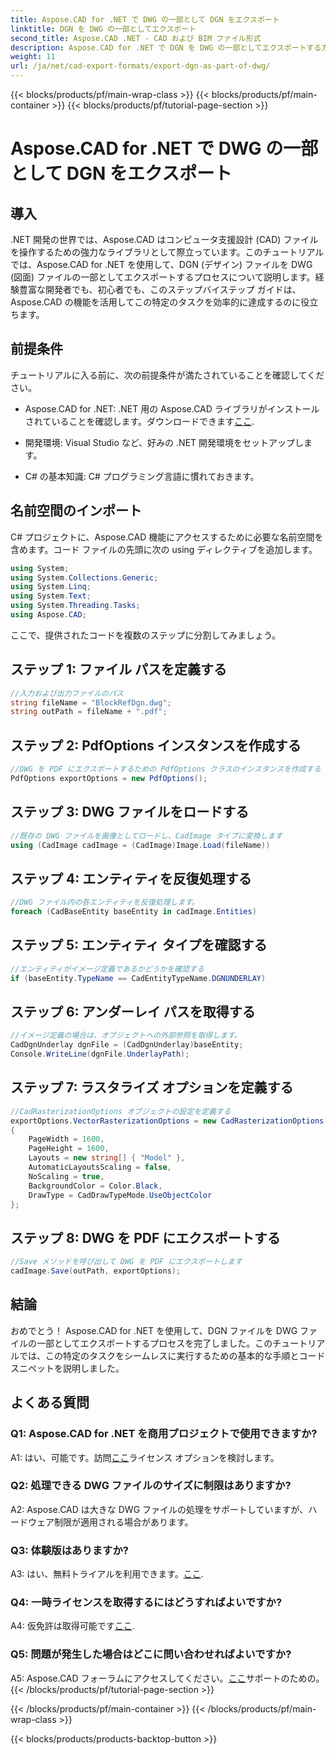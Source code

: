 ```yaml
---
title: Aspose.CAD for .NET で DWG の一部として DGN をエクスポート
linktitle: DGN を DWG の一部としてエクスポート
second_title: Aspose.CAD .NET - CAD および BIM ファイル形式
description: Aspose.CAD for .NET で DGN を DWG の一部としてエクスポートする方法を学びます。シームレスな統合については、ステップバイステップのガイドに従ってください。
weight: 11
url: /ja/net/cad-export-formats/export-dgn-as-part-of-dwg/
---
```


{{< blocks/products/pf/main-wrap-class >}}
{{< blocks/products/pf/main-container >}}
{{< blocks/products/pf/tutorial-page-section >}}

# Aspose.CAD for .NET で DWG の一部として DGN をエクスポート

## 導入

.NET 開発の世界では、Aspose.CAD はコンピュータ支援設計 (CAD) ファイルを操作するための強力なライブラリとして際立っています。このチュートリアルでは、Aspose.CAD for .NET を使用して、DGN (デザイン) ファイルを DWG (図面) ファイルの一部としてエクスポートするプロセスについて説明します。経験豊富な開発者でも、初心者でも、このステップバイステップ ガイドは、Aspose.CAD の機能を活用してこの特定のタスクを効率的に達成するのに役立ちます。

## 前提条件

チュートリアルに入る前に、次の前提条件が満たされていることを確認してください。

-  Aspose.CAD for .NET: .NET 用の Aspose.CAD ライブラリがインストールされていることを確認します。ダウンロードできます[ここ](https://releases.aspose.com/cad/net/).

- 開発環境: Visual Studio など、好みの .NET 開発環境をセットアップします。

- C# の基本知識: C# プログラミング言語に慣れておきます。

## 名前空間のインポート

C# プロジェクトに、Aspose.CAD 機能にアクセスするために必要な名前空間を含めます。コード ファイルの先頭に次の using ディレクティブを追加します。

```csharp
using System;
using System.Collections.Generic;
using System.Linq;
using System.Text;
using System.Threading.Tasks;
using Aspose.CAD;
```

ここで、提供されたコードを複数のステップに分割してみましょう。

## ステップ 1: ファイル パスを定義する

```csharp
//入力および出力ファイルのパス
string fileName = "BlockRefDgn.dwg";
string outPath = fileName + ".pdf";
```

## ステップ 2: PdfOptions インスタンスを作成する

```csharp
//DWG を PDF にエクスポートするための PdfOptions クラスのインスタンスを作成する
PdfOptions exportOptions = new PdfOptions();
```

## ステップ 3: DWG ファイルをロードする

```csharp
//既存の DWG ファイルを画像としてロードし、CadImage タイプに変換します
using (CadImage cadImage = (CadImage)Image.Load(fileName))
```

## ステップ 4: エンティティを反復処理する

```csharp
//DWG ファイル内の各エンティティを反復処理します。
foreach (CadBaseEntity baseEntity in cadImage.Entities)
```

## ステップ 5: エンティティ タイプを確認する

```csharp
//エンティティがイメージ定義であるかどうかを確認する
if (baseEntity.TypeName == CadEntityTypeName.DGNUNDERLAY)
```

## ステップ 6: アンダーレイ パスを取得する

```csharp
//イメージ定義の場合は、オブジェクトへの外部参照を取得します。
CadDgnUnderlay dgnFile = (CadDgnUnderlay)baseEntity;
Console.WriteLine(dgnFile.UnderlayPath);
```

## ステップ 7: ラスタライズ オプションを定義する

```csharp
//CadRasterizationOptions オブジェクトの設定を定義する
exportOptions.VectorRasterizationOptions = new CadRasterizationOptions()
{
    PageWidth = 1600,
    PageHeight = 1600,
    Layouts = new string[] { "Model" },
    AutomaticLayoutsScaling = false,
    NoScaling = true,
    BackgroundColor = Color.Black,
    DrawType = CadDrawTypeMode.UseObjectColor
};
```

## ステップ 8: DWG を PDF にエクスポートする

```csharp
//Save メソッドを呼び出して DWG を PDF にエクスポートします
cadImage.Save(outPath, exportOptions);
```

## 結論

おめでとう！ Aspose.CAD for .NET を使用して、DGN ファイルを DWG ファイルの一部としてエクスポートするプロセスを完了しました。このチュートリアルでは、この特定のタスクをシームレスに実行するための基本的な手順とコード スニペットを説明しました。

## よくある質問

### Q1: Aspose.CAD for .NET を商用プロジェクトで使用できますか?
 A1: はい、可能です。訪問[ここ](https://purchase.aspose.com/buy)ライセンス オプションを検討します。

### Q2: 処理できる DWG ファイルのサイズに制限はありますか?
A2: Aspose.CAD は大きな DWG ファイルの処理をサポートしていますが、ハードウェア制限が適用される場合があります。

### Q3: 体験版はありますか?
A3: はい、無料トライアルを利用できます。[ここ](https://releases.aspose.com/).

### Q4: 一時ライセンスを取得するにはどうすればよいですか?
 A4: 仮免許は取得可能です[ここ](https://purchase.aspose.com/temporary-license/).

### Q5: 問題が発生した場合はどこに問い合わせればよいですか?
 A5: Aspose.CAD フォーラムにアクセスしてください。[ここ](https://forum.aspose.com/c/cad/19)サポートのための。
{{< /blocks/products/pf/tutorial-page-section >}}

{{< /blocks/products/pf/main-container >}}
{{< /blocks/products/pf/main-wrap-class >}}

{{< blocks/products/products-backtop-button >}}
